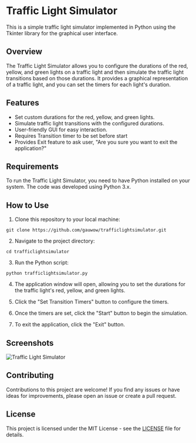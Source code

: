 # Traffic Light Simulator

This is a simple traffic light simulator implemented in Python using the Tkinter library for the graphical user interface.

## Overview

The Traffic Light Simulator allows you to configure the durations of the red, yellow, and green lights on a traffic light and then simulate the traffic light transitions based on those durations. It provides a graphical representation of a traffic light, and you can set the timers for each light's duration.

## Features

- Set custom durations for the red, yellow, and green lights.
- Simulate traffic light transitions with the configured durations.
- User-friendly GUI for easy interaction.
- Requires Transition timer to be set before start
- Provides Exit feature to ask user, "Are you sure you want to exit the application?"

## Requirements

To run the Traffic Light Simulator, you need to have Python installed on your system. The code was developed using Python 3.x.

## How to Use

1. Clone this repository to your local machine:

```git clone https://github.com/gauwow/trafficlightsimulator.git```


2. Navigate to the project directory:

```cd trafficlightsimulator```


3. Run the Python script:

```python trafficlightsimulator.py```


4. The application window will open, allowing you to set the durations for the traffic light's red, yellow, and green lights.

5. Click the "Set Transition Timers" button to configure the timers.

6. Once the timers are set, click the "Start" button to begin the simulation.

7. To exit the application, click the "Exit" button.

## Screenshots

![Traffic Light Simulator](trafficsimulator.png)

## Contributing

Contributions to this project are welcome! If you find any issues or have ideas for improvements, please open an issue or create a pull request.

## License

This project is licensed under the MIT License - see the [LICENSE](LICENSE) file for details.


